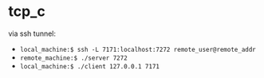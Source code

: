 # tcp_c
via ssh tunnel:
 - `local_machine:$ ssh -L 7171:localhost:7272 remote_user@remote_addr`
 - `remote_machine:$ ./server 7272`
 - `local_machine:$ ./client 127.0.0.1 7171`
